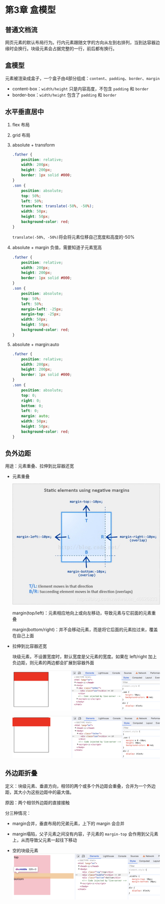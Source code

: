 # 第3章 盒模型

## 普通文档流

网页元素的默认布局行为。行内元素跟随文字的方向从左到右排列，当到达容器边缘时会换行。块级元素会占据完整的一行，前后都有换行。

## 盒模型

元素被渲染成盒子，一个盒子由4部分组成：`content`、`padding`、`border`、`margin`

- content-box：`width/height` 只是内容高度，不包含 `padding` 和 `border`
- border-box：`width/height` 包含了 `padding` 和 `border`

## 水平垂直居中

1. flex 布局
2. grid 布局
3. absolute + transform

    ```css
    .father {
        position: relative;
        width: 200px;
        height: 200px;
        border: 1px solid #000;
    }
    .son {
        position: absolute;
        top: 50%;
        left: 50%;
        transform: translate(-50%, -50%);
        width: 50px;
        height: 50px;
        background-color: red;
    }
    ```

    `translate(-50%, -50%)`将会将元素位移自己宽度和高度的-50%

4. absolute + margin 负值，需要知道子元素宽高

    ```css
    .father {
        position: relative;
        width: 200px;
        height: 200px;
        border: 1px solid #000;
    }
    .son {
        position: absolute;
        top: 50%;
        left: 50%;
        margin-left: -25px;
        margin-top: -25px;
        width: 50px;
        height: 50px;
        background-color: red;
    }
    ```

5. absolute + margin:auto

    ```css
    .father {
        position: relative;
        width: 200px;
        height: 200px;
        border: 1px solid #000;
    }
    .son {
        position: absolute;
        top: 0;
        right: 0;
        bottom: 0;
        left: 0;
        margin: auto;
        width: 50px;
        height: 50px;
        background-color: red;
    }
    ```

## 负外边距

用途：元素重叠、拉伸到比容器还宽

- 元素重叠

    ![alt text](../../assets/magrin.jpeg)

    margin(top/left)：元素相应地向上或向左移动，导致元素与它前面的元素重叠

    margin(bottom/right)：并不会移动元素，而是将它后面的元素拉过来，覆盖在自己上面

- 拉伸到比容器还宽

    块级元素，不设置宽度时，默认宽度是父元素的宽度。如果在 left/right 加上负边距，则元素的两边都会扩展到容器外面

    ![alt text](../../assets/width-1.png)

    ![alt text](../../assets/width-2.png)

## 外边距折叠

定义：块级元素、垂直方向，相邻的两个或多个外边距会重叠，合并为一个外边距，其大小为这些边距中的最大值。

原因：两个相邻外边距的直接接触

分三种情况：

- margin合并，垂直布局的兄弟元素，上下的 margin 会合并

- margin塌陷，父子元素之间没有内容，子元素的 `margin-top` 会作用到父元素上，从而导致父元素一起往下移动

- 空的块级元素
    ![alt text](../../assets/margin-2.png)